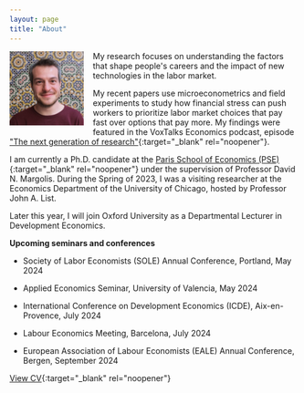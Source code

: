 ```yaml
---
layout: page
title: "About"
---
```


<img
src="/assets/images/thiago_scarelli.jpg"
alt="Thiago Scarelli"
style="float: left;
	padding-right: 16px;
    padding-bottom: 16px;
    width: 130px;">

My research focuses on understanding the factors that shape people's careers and the impact of new technologies in the labor market.

My recent papers use microeconometrics and field experiments to study how financial stress can push workers to prioritize labor market choices that pay fast over options that pay more. My findings were featured in the VoxTalks Economics podcast, episode ["The next generation of research"](https://cepr.org/multimedia/next-generation-research){:target="_blank" rel="noopener"}. 

I am currently a Ph.D. candidate at the [Paris School of Economics (PSE)](https://www.parisschoolofeconomics.eu/en/scarelli-thiago/){:target="_blank" rel="noopener"} under the supervision of Professor David N. Margolis. During the Spring of 2023, I was a visiting researcher at the Economics Department of the University of Chicago, hosted by Professor John A. List.

Later this year, I will join Oxford University as a Departmental Lecturer in Development Economics.

**Upcoming seminars and conferences** 

- Society of Labor Economists (SOLE) Annual Conference, Portland, May 2024

- Applied Economics Seminar, University of Valencia, May 2024

- International Conference on Development Economics (ICDE), Aix-en-Provence, July 2024

- Labour Economics Meeting, Barcelona, July 2024

- European Association of Labour Economists (EALE) Annual Conference, Bergen, September 2024

[View CV](https://thiagoscarelli.github.io/assets/pdfs/Thiago_Scarelli_CV.pdf){:target="_blank" rel="noopener"}
